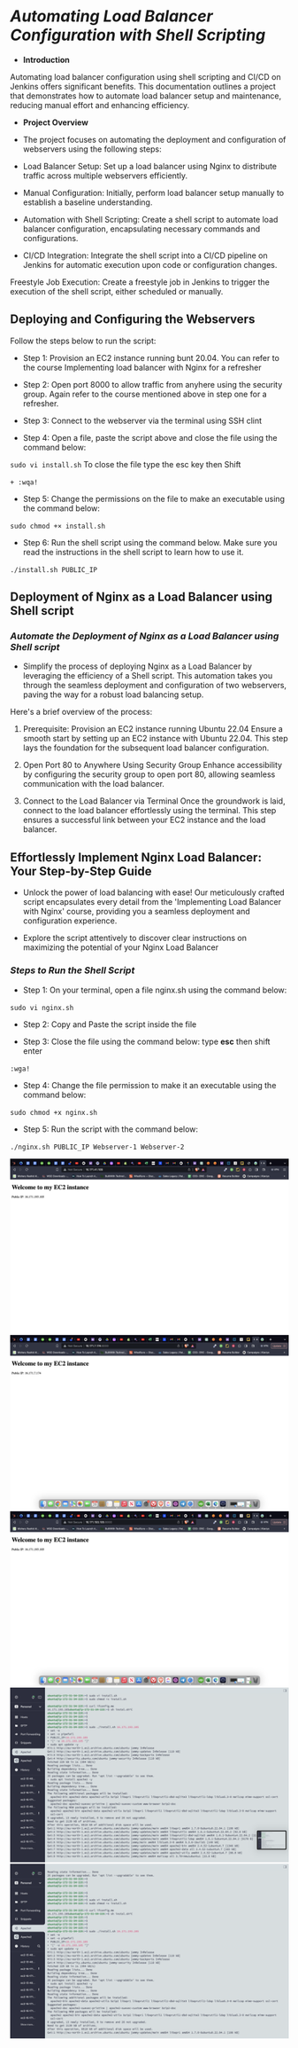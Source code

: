 # **_Automating Load Balancer Configuration with Shell Scripting_**

+ **Introduction**

Automating load balancer configuration using shell scripting and CI/CD on Jenkins offers significant benefits. This documentation outlines a project that demonstrates how to automate load balancer setup and maintenance, reducing manual effort and enhancing efficiency.

+ **Project Overview**

+ The project focuses on automating the deployment and configuration of webservers using the following steps:

+ Load Balancer Setup: Set up a load balancer using Nginx to distribute traffic across multiple webservers efficiently.

+ Manual Configuration: Initially, perform load balancer setup manually to establish a baseline understanding.

+ Automation with Shell Scripting: Create a shell script to automate load balancer configuration, encapsulating necessary commands and configurations.

+ CI/CD Integration: Integrate the shell script into a CI/CD pipeline on Jenkins for automatic execution upon code or configuration changes.

Freestyle Job Execution: Create a freestyle job in Jenkins to trigger the execution of the shell script, either scheduled or manually.

## **Deploying and Configuring the Webservers**

Follow the steps below to run the script:

+ Step 1: Provision an EC2 instance running bunt 20.04. You can refer to the course Implementing load balancer with Nginx for a refresher

+ Step 2: Open port 8000 to allow traffic from anyhere using the security group. Again refer to the course mentioned above in step one for a refresher.

+ Step 3: Connect to the webserver via the terminal using SSH clint

+ Step 4: Open a file, paste the script above and close the file using the command below:

`sudo vi install.sh`
To close the file type the esc key then Shift 

`+ :wqa!`

+ Step 5: Change the permissions on the file to make an executable using the command below:

`sudo chmod +× install.sh`

+ Step 6: Run the shell script using the command below. Make sure you read the instructions in the shell script to learn how to use it.

`./install.sh PUBLIC_IP`

## **Deployment of Nginx as a Load Balancer using Shell script**

### _Automate the Deployment of Nginx as a Load Balancer using Shell script_

+ Simplify the process of deploying Nginx as a Load Balancer by leveraging the efficiency of a Shell script. This automation takes you through the seamless deployment and configuration of two webservers, paving the way for a robust load balancing setup.

Here's a brief overview of the process:

1. Prerequisite: Provision an EC2 instance running Ubuntu 22.04
Ensure a smooth start by setting up an EC2 instance with Ubuntu 22.04. This step lays the foundation for the subsequent load balancer configuration.

2. Open Port 80 to Anywhere Using Security Group
Enhance accessibility by configuring the security group to open port 80, allowing seamless communication with the load balancer.

3. Connect to the Load Balancer via Terminal
Once the groundwork is laid, connect to the load balancer effortlessly using the terminal. This step ensures a successful link between your EC2 instance and the load balancer.

## **Effortlessly Implement Nginx Load Balancer: Your Step-by-Step Guide**

+ Unlock the power of load balancing with ease! Our meticulously crafted script encapsulates every detail from the 'Implementing Load Balancer with Nginx' course, providing you a seamless deployment and configuration experience.

+ Explore the script attentively to discover clear instructions on maximizing the potential of your Nginx Load Balancer

### _Steps to Run the Shell Script_

+ Step 1: On your terminal, open a file nginx.sh using the command below:

`sudo vi nginx.sh`

+ Step 2: Copy and Paste the script inside the file

+ Step 3: Close the file using the command below:
type **esc** then shift enter 

`:wga!`
+ Step 4: Change the file permission to make it an executable using the command below:

`sudo chmod +x nginx.sh`

+ Step 5: Run the script with the command below:

`./nginx.sh PUBLIC_IP Webserver-1 Webserver-2`

![Alt text](<Images/Screenshot 2023-12-28 at 9.50.47 AM.png>) ![Alt text](<Images/Screenshot 2023-12-28 at 8.44.46 AM.png>) ![Alt text](<Images/Screenshot 2023-12-28 at 8.44.08 AM.png>) ![Alt text](<Images/Screenshot 2023-12-28 at 8.32.40 AM.png>) ![Alt text](<Images/Screenshot 2023-12-28 at 8.32.34 AM.png>)